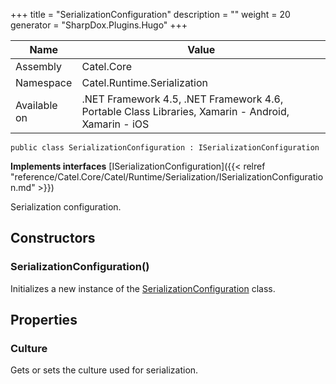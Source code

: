 

+++
title = "SerializationConfiguration" 
description = ""
weight = 20
generator = "SharpDox.Plugins.Hugo"
+++

Name|Value
---|---
Assembly|Catel.Core
Namespace|Catel.Runtime.Serialization
Available on|.NET Framework 4.5, .NET Framework 4.6, Portable Class Libraries, Xamarin - Android, Xamarin - iOS

```
public class SerializationConfiguration : ISerializationConfiguration
```

**Implements interfaces**
[ISerializationConfiguration]({{< relref "reference/Catel.Core/Catel/Runtime/Serialization/ISerializationConfiguration.md" >}})

Serialization configuration.

## Constructors

### SerializationConfiguration()

Initializes a new instance of the [SerializationConfiguration](#) class.

## Properties

### Culture

Gets or sets the culture used for serialization.

